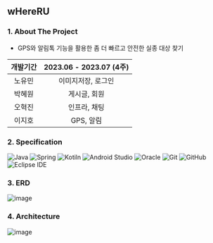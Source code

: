 ## wHereRU

### 1. About The Project
  - GPS와 알림톡 기능을 활용한 좀 더 빠르고 안전한 실종 대상 찾기

|개발기간| 2023.06 - 2023.07 (4주) |
|:--------:|:----:|
| 노유민 | 이미지저장, 로그인|
| 박혜원 | 게시글, 회원|
| 오혁진 | 인프라, 채팅|
| 이지호 | GPS, 알림|

### 2. Specification
![Java](https://img.shields.io/badge/Java-9932cc?style=for-the-badge&logo=java&logoColor=white&labelColor=gray&label=8)
![Spring](https://img.shields.io/badge/-Spring-6DB33F?style=for-the-badge&logo=spring&logoColor=white&labelColor=gray&label=5.3.23)
![Kotiln](https://img.shields.io/badge/kotlin-6a5acd.svg?&style=for-the-badge&logo=kotlin&logoColor=white)
![Android Studio](https://img.shields.io/badge/Android%20Studio-3DDC84.svg?&style=for-the-badge&logo=Android%20Studio&logoColor=white)
![Oracle](https://img.shields.io/badge/Oracle-DC382D?style=for-the-badge&logo=oracle&logoColor=white)
![Git](https://img.shields.io/badge/-Git-F05032?style=for-the-badge&logo=git&logoColor=white)
![GitHub](https://img.shields.io/badge/GitHub-e9967a?style=for-the-badge&logo=github&logoColor=white)
![Eclipse IDE](https://img.shields.io/badge/Eclipse%20IDE-2C2255.svg?&style=for-the-badge&logo=Eclipse%20IDE&logoColor=white)

### 3. ERD
![image](https://github.com/YIJIHO/Proj_wHereRU/assets/127674150/ad30840b-f678-402d-aa8f-845217af807d)

### 4. Architecture
![image](https://github.com/YIJIHO/Proj_wHereRU/assets/127674150/f51fc9d1-e811-4b10-839a-ec5d4b113e7d)
